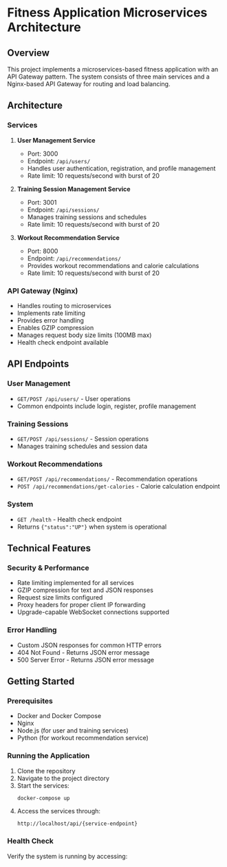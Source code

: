 # Fitness Application Microservices Architecture

## Overview

This project implements a microservices-based fitness application with an API Gateway pattern. The system consists of three main services and a Nginx-based API Gateway for routing and load balancing.

## Architecture

### Services

1. **User Management Service**

   - Port: 3000
   - Endpoint: `/api/users/`
   - Handles user authentication, registration, and profile management
   - Rate limit: 10 requests/second with burst of 20

2. **Training Session Management Service**

   - Port: 3001
   - Endpoint: `/api/sessions/`
   - Manages training sessions and schedules
   - Rate limit: 10 requests/second with burst of 20

3. **Workout Recommendation Service**
   - Port: 8000
   - Endpoint: `/api/recommendations/`
   - Provides workout recommendations and calorie calculations
   - Rate limit: 10 requests/second with burst of 20

### API Gateway (Nginx)

- Handles routing to microservices
- Implements rate limiting
- Provides error handling
- Enables GZIP compression
- Manages request body size limits (100MB max)
- Health check endpoint available

## API Endpoints

### User Management

- `GET/POST /api/users/` - User operations
- Common endpoints include login, register, profile management

### Training Sessions

- `GET/POST /api/sessions/` - Session operations
- Manages training schedules and session data

### Workout Recommendations

- `GET/POST /api/recommendations/` - Recommendation operations
- `POST /api/recommendations/get-calories` - Calorie calculation endpoint

### System

- `GET /health` - Health check endpoint
- Returns `{"status":"UP"}` when system is operational

## Technical Features

### Security & Performance

- Rate limiting implemented for all services
- GZIP compression for text and JSON responses
- Request size limits configured
- Proxy headers for proper client IP forwarding
- Upgrade-capable WebSocket connections supported

### Error Handling

- Custom JSON responses for common HTTP errors
- 404 Not Found - Returns JSON error message
- 500 Server Error - Returns JSON error message

## Getting Started

### Prerequisites

- Docker and Docker Compose
- Nginx
- Node.js (for user and training services)
- Python (for workout recommendation service)

### Running the Application

1. Clone the repository
2. Navigate to the project directory
3. Start the services:
   ```bash
   docker-compose up
   ```
4. Access the services through:
   ```
   http://localhost/api/{service-endpoint}
   ```

### Health Check

Verify the system is running by accessing:
